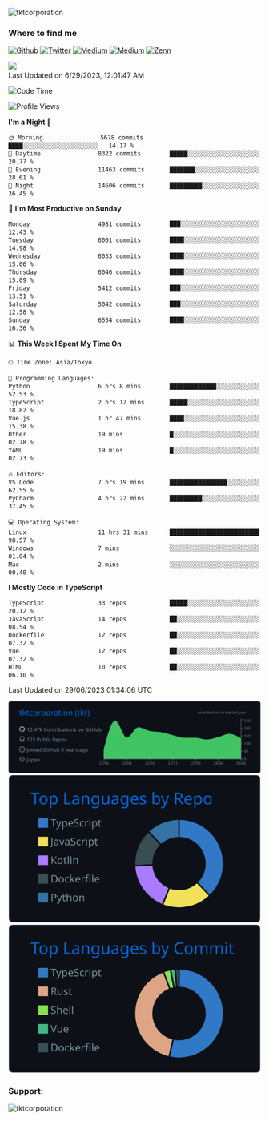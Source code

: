 <p align="left"> <img src="https://komarev.com/ghpvc/?username=tktcorporation&label=Profile%20views&color=0e75b6&style=flat" alt="tktcorporation" /> </p>

<h3>Where to find me</h3>
<p>
<a href="https://github.com/tktcorporation" target="_blank"><img alt="Github" src="https://img.shields.io/badge/GitHub-%2312100E.svg?&style=for-the-badge&logo=Github&logoColor=white" /></a>
<a href="https://twitter.com/tktcorporation" target="_blank"><img alt="Twitter" src="https://img.shields.io/badge/twitter-%231DA1F2.svg?&style=for-the-badge&logo=twitter&logoColor=white" /></a>
<a href="https://www.linkedin.com/in/tktcorporation" target="_blank"><img alt="Medium" src="https://img.shields.io/badge/linkdin-0a66c2.svg?&style=for-the-badge&logo=linkedin&logoColor=white" /></a>
<a href="https://qiita.com/tktcorporation" target="_blank"><img alt="Medium" src="https://img.shields.io/badge/qiita-55C500.svg?&style=for-the-badge&logo=qiita&logoColor=white" /></a>
<a href="https://zenn.dev/tktcorporation" target="_blank"><img alt="Zenn" src="https://img.shields.io/badge/Zenn-3EA8FF.svg?&style=for-the-badge&logo=Zenn&logoColor=white" /></a>
</p>

<!--START_SECTION:lapras-card-->
<a href="https://lapras.com/public/tktcorporation" target="_blank" rel="noopener noreferrer"><img src="https://lapras-card-generator.vercel.app/api/svg?e=3.86&b=3.48&i=3.58&b1=%23232323&b2=%236d6d6d&i1=%23212121&i2=%23818181&l=en" width="300" ></a>  
Last Updated on 6/29/2023, 12:01:47 AM
<!--END_SECTION:lapras-card-->
  
<!--START_SECTION:waka-->
![Code Time](http://img.shields.io/badge/Code%20Time-1%2C054%20hrs%2013%20mins-blue)

![Profile Views](http://img.shields.io/badge/Profile%20Views-0-blue)

**I'm a Night 🦉** 

```text
🌞 Morning                5678 commits        ████░░░░░░░░░░░░░░░░░░░░░   14.17 % 
🌆 Daytime                8322 commits        █████░░░░░░░░░░░░░░░░░░░░   20.77 % 
🌃 Evening                11463 commits       ███████░░░░░░░░░░░░░░░░░░   28.61 % 
🌙 Night                  14606 commits       █████████░░░░░░░░░░░░░░░░   36.45 % 
```
📅 **I'm Most Productive on Sunday** 

```text
Monday                   4981 commits        ███░░░░░░░░░░░░░░░░░░░░░░   12.43 % 
Tuesday                  6001 commits        ████░░░░░░░░░░░░░░░░░░░░░   14.98 % 
Wednesday                6033 commits        ████░░░░░░░░░░░░░░░░░░░░░   15.06 % 
Thursday                 6046 commits        ████░░░░░░░░░░░░░░░░░░░░░   15.09 % 
Friday                   5412 commits        ███░░░░░░░░░░░░░░░░░░░░░░   13.51 % 
Saturday                 5042 commits        ███░░░░░░░░░░░░░░░░░░░░░░   12.58 % 
Sunday                   6554 commits        ████░░░░░░░░░░░░░░░░░░░░░   16.36 % 
```


📊 **This Week I Spent My Time On** 

```text
🕑︎ Time Zone: Asia/Tokyo

💬 Programming Languages: 
Python                   6 hrs 8 mins        █████████████░░░░░░░░░░░░   52.53 % 
TypeScript               2 hrs 12 mins       █████░░░░░░░░░░░░░░░░░░░░   18.82 % 
Vue.js                   1 hr 47 mins        ████░░░░░░░░░░░░░░░░░░░░░   15.38 % 
Other                    19 mins             █░░░░░░░░░░░░░░░░░░░░░░░░   02.78 % 
YAML                     19 mins             █░░░░░░░░░░░░░░░░░░░░░░░░   02.73 % 

🔥 Editors: 
VS Code                  7 hrs 19 mins       ████████████████░░░░░░░░░   62.55 % 
PyCharm                  4 hrs 22 mins       █████████░░░░░░░░░░░░░░░░   37.45 % 

💻 Operating System: 
Linux                    11 hrs 31 mins      █████████████████████████   98.57 % 
Windows                  7 mins              ░░░░░░░░░░░░░░░░░░░░░░░░░   01.04 % 
Mac                      2 mins              ░░░░░░░░░░░░░░░░░░░░░░░░░   00.40 % 
```

**I Mostly Code in TypeScript** 

```text
TypeScript               33 repos            █████░░░░░░░░░░░░░░░░░░░░   20.12 % 
JavaScript               14 repos            ██░░░░░░░░░░░░░░░░░░░░░░░   08.54 % 
Dockerfile               12 repos            ██░░░░░░░░░░░░░░░░░░░░░░░   07.32 % 
Vue                      12 repos            ██░░░░░░░░░░░░░░░░░░░░░░░   07.32 % 
HTML                     10 repos            ██░░░░░░░░░░░░░░░░░░░░░░░   06.10 % 
```




 Last Updated on 29/06/2023 01:34:06 UTC
<!--END_SECTION:waka-->

[![](https://raw.githubusercontent.com/tktcorporation/tktcorporation/master/profile-summary-card-output/github_dark/0-profile-details.svg)](https://github.com/vn7n24fzkq/github-profile-summary-cards)
[![](https://raw.githubusercontent.com/tktcorporation/tktcorporation/master/profile-summary-card-output/github_dark/1-repos-per-language.svg)](https://github.com/vn7n24fzkq/github-profile-summary-cards) [![](https://raw.githubusercontent.com/tktcorporation/tktcorporation/master/profile-summary-card-output/github_dark/2-most-commit-language.svg)](https://github.com/vn7n24fzkq/github-profile-summary-cards)

<h3 align="left">Support:</h3>
<p><a href="https://www.buymeacoffee.com/tktcorporation"> <img align="left" src="https://cdn.buymeacoffee.com/buttons/v2/default-yellow.png" height="50" width="210" alt="tktcorporation" /></a></p><br><br>
